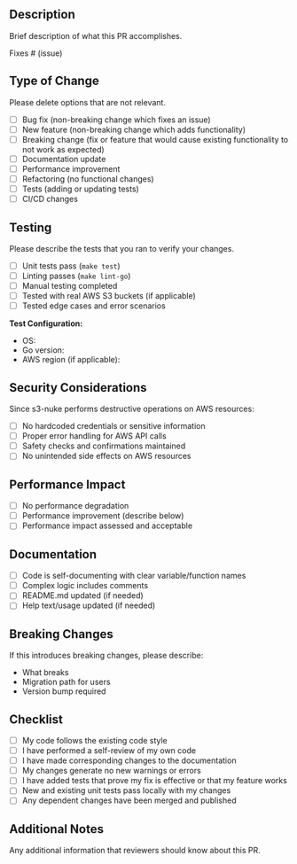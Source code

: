 ## Description

Brief description of what this PR accomplishes.

Fixes # (issue)

## Type of Change

Please delete options that are not relevant.

- [ ] Bug fix (non-breaking change which fixes an issue)
- [ ] New feature (non-breaking change which adds functionality)
- [ ] Breaking change (fix or feature that would cause existing functionality to not work as expected)
- [ ] Documentation update
- [ ] Performance improvement
- [ ] Refactoring (no functional changes)
- [ ] Tests (adding or updating tests)
- [ ] CI/CD changes

## Testing

Please describe the tests that you ran to verify your changes.

- [ ] Unit tests pass (`make test`)
- [ ] Linting passes (`make lint-go`)
- [ ] Manual testing completed
- [ ] Tested with real AWS S3 buckets (if applicable)
- [ ] Tested edge cases and error scenarios

**Test Configuration:**
- OS: 
- Go version: 
- AWS region (if applicable): 

## Security Considerations

Since s3-nuke performs destructive operations on AWS resources:

- [ ] No hardcoded credentials or sensitive information
- [ ] Proper error handling for AWS API calls
- [ ] Safety checks and confirmations maintained
- [ ] No unintended side effects on AWS resources

## Performance Impact

- [ ] No performance degradation
- [ ] Performance improvement (describe below)
- [ ] Performance impact assessed and acceptable

## Documentation

- [ ] Code is self-documenting with clear variable/function names
- [ ] Complex logic includes comments
- [ ] README.md updated (if needed)
- [ ] Help text/usage updated (if needed)

## Breaking Changes

If this introduces breaking changes, please describe:
- What breaks
- Migration path for users
- Version bump required

## Checklist

- [ ] My code follows the existing code style
- [ ] I have performed a self-review of my own code
- [ ] I have made corresponding changes to the documentation
- [ ] My changes generate no new warnings or errors
- [ ] I have added tests that prove my fix is effective or that my feature works
- [ ] New and existing unit tests pass locally with my changes
- [ ] Any dependent changes have been merged and published

## Additional Notes

Any additional information that reviewers should know about this PR.